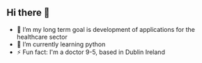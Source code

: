 ## Hi there 👋
- 🔭 I’m my long term goal is development of applications for the healthcare sector
- 🌱 I’m currently learning python
- ⚡ Fun fact: I'm a doctor 9-5, based in Dublin Ireland
